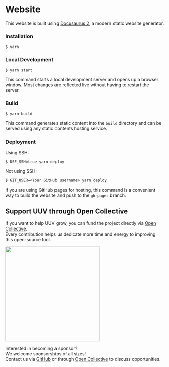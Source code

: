 # Website

This website is built using [Docusaurus 2](https://docusaurus.io/), a modern static website generator.

### Installation

```
$ yarn
```

### Local Development

```
$ yarn start
```

This command starts a local development server and opens up a browser window. Most changes are reflected live without having to restart the server.

### Build

```
$ yarn build
```

This command generates static content into the `build` directory and can be served using any static contents hosting service.

### Deployment

Using SSH:

```
$ USE_SSH=true yarn deploy
```

Not using SSH:

```
$ GIT_USER=<Your GitHub username> yarn deploy
```

If you are using GitHub pages for hosting, this command is a convenient way to build the website and push to the `gh-pages` branch.

## Support UUV through Open Collective

If you want to help UUV grow, you can fund the project directly via [Open Collective](https://opencollective.com/uuv).  
Every contribution helps us dedicate more time and energy to improving this open-source tool.

<a href="https://opencollective.com/uuv/contribute" target="_blank">
  <img src="https://opencollective.com/uuv/contribute/button@2x.png?color=blue" width=300 />
</a>


Interested in becoming a sponsor?  
We welcome sponsorships of all sizes!  
Contact us via [GitHub](https://github.com/e2e-test-quest/uuv/discussions) or through [Open Collective](https://opencollective.com/uuv) to discuss opportunities.
